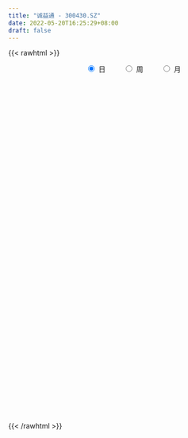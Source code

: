 ```yaml
---
title: "诚益通 - 300430.SZ"
date: 2022-05-20T16:25:29+08:00
draft: false
---
```

{{< rawhtml >}}
    <div style="text-align: center">
        <label style="padding: 1rem;"><input style="margin-right: .5rem" type="radio" name="period" value="D" checked onclick="period_change(this)">日</label>
        <label style="padding: 1rem;"><input style="margin-right: .5rem" type="radio" name="period" value="W" onclick="period_change(this)">周</label>
        <label style="padding: 1rem;"><input style="margin-right: .5rem" type="radio" name="period" value="M" onclick="period_change(this)">月</label>
    </div>
    <div id="chart" style="height: 700px;"></div> 
    <script type="text/javascript">
        const D_v = [307740.22,199568.86,131219.55,149753.4,186415.53,95312.9,82371.7,102595.4,64334.2,82534.33,89393.92,83172.48,101059.72,100478.71,86972.6,108998.68,64081.28,68049.67,209237.88,157683.36,82381.99,101035.3,59930.98,69352.2,44370.0,38702.48,82722.63,89740.97,157764.13,309358.65,313242.96,265257.38,300015.02,330272.62,231393.63,279494.18,180349.57,211165.34,198368.04,127238.59,106223.06,98305.8,110846.46,112956.53,135384.9,163913.9,158772.58,81744.1,63463.12,85313.1,79646.7,73303.4,148973.6,79332.0,72446.8,69881.8,53964.1,76549.42,59630.64,80376.3,50746.0,53257.3,48966.2,36337.2,41814.8,104630.68,111419.06,59015.1,52930.6,66185.84,38485.2,77827.8,44199.0,89567.87,103129.0,122383.06,84253.2,58778.8,72915.68,66971.02,89451.18,45302.71,101774.93,66452.27,49654.0,116674.05,70046.43,62329.13,53134.0,70021.91,61197.0,61142.59,46986.32,32475.59,34870.2,55973.02,68481.0,26642.4,32837.2,63774.39,34919.2,39296.14,26281.4,26857.2,22512.0,22309.0,34042.7,29745.77,24024.91,25469.0,20808.3,19554.0,34872.2,25970.8,96008.4,33458.89,50908.55,35429.0,26823.8,20609.0,22722.0,27700.0,37712.0,31018.12,34207.2,35304.09,32544.5,29793.7,44721.4,85454.16,43433.46,40672.46,43013.02,51011.3,278105.09,212206.04,118078.64,98265.16,161255.96,95066.57,64104.61,66707.12,49670.8,43086.0,43863.0,32867.6,28370.91,40352.9,36158.0,28298.38,38312.6,27177.52,43638.32,23161.4,31896.56,46847.96,80055.66,78575.17,229355.7,200990.68,202512.82,267263.03,227386.08,207083.92,120575.72,87909.8,137387.98,89863.88,81076.5,96253.68,92567.64,106324.77,79655.86,58731.6,36134.6,26614.0,48924.8,26773.0,47561.9,48597.0,29521.0,37406.23,41569.0,34397.0,43810.68,22458.0,35538.0,27844.0,34193.5,44967.04,73723.75,107762.56,58913.3,74346.7,49004.0,66462.76,37625.0,73586.95,52579.0,133264.84,228683.73,162635.74,102049.17,126336.74,91536.34,74865.4,99255.0,69263.72,90614.45,43032.5,61191.1,43740.5,31410.94,34477.0,309455.04,245656.18,168460.8,303085.95,259580.93,215655.77,153912.81,208909.66,147289.89,84762.0,61761.0,75762.8,51885.0,52020.88,44920.0,41765.88,43085.0,60533.4,35626.25,54451.42,36035.48,48407.3,53268.3,50861.3,39551.18,57148.96,37955.1,43704.36,62097.48,40660.49,34646.0,41460.13,37364.33,28954.13,26928.53,38648.0]
const D_histogram = [0.0,-0.0133825641,-0.0446127033,-0.0795597138,-0.0689445559,-0.0811424072,-0.0940766336,-0.0836375021,-0.0722875767,-0.0582443006,-0.0558670748,-0.0302050011,-0.0243653536,-0.0439449968,-0.0528416271,-0.0436192998,-0.0470050201,-0.0420797125,0.0188700516,0.0498893563,0.0585008896,0.0613982274,0.0610603725,0.0426444147,0.0271482159,0.0091334942,0.0114916759,0.0302920651,0.0831941205,0.2093078382,0.3136836271,0.3587448698,0.4214337964,0.4227418318,0.4017506724,0.424958641,0.3761839732,0.2973803786,0.2070311372,0.1174557955,0.0539043843,0.0111492328,-0.0291188743,-0.0796907479,-0.0802812924,-0.0901738784,-0.1523977649,-0.177442302,-0.1940588328,-0.1804669517,-0.1795128666,-0.1644227702,-0.2123645742,-0.2387422677,-0.2503152671,-0.2565371892,-0.2348817605,-0.2001822785,-0.1637751981,-0.123365834,-0.0816468895,-0.0749313733,-0.0616186338,-0.0587682032,-0.0516418218,0.0121537824,0.0647005743,0.0798531777,0.067400619,0.0253813108,0.0046274309,-0.0514980625,-0.0884436341,-0.0346480768,0.0266942854,0.0741740899,0.0924381383,0.0816495503,0.0651561487,0.0470795409,-0.0164596292,-0.0451369056,-0.066311652,-0.0719501554,-0.0693058041,-0.0308181005,-0.0305240772,-0.0439041292,-0.0516516465,-0.0451341117,-0.0420396649,-0.0673223846,-0.0833854938,-0.0868942328,-0.0827903289,-0.0841522318,-0.1250528717,-0.1372523949,-0.162419101,-0.1104227803,-0.0814593033,-0.0503960718,-0.0380374004,-0.0175418996,0.0038282987,0.0201505172,0.0438943746,0.0671161753,0.0746005783,0.0703823575,0.0486790431,0.0419320739,0.0499229808,0.053855089,-0.0184759668,-0.0588304524,-0.0513660425,-0.0575999098,-0.0521780447,-0.0364250078,-0.0277029057,-0.0212290372,-0.0005008876,0.0210561639,0.0406783544,0.060519176,0.0850625972,0.0906513826,0.1151308387,0.1390559382,0.1476607386,0.1458754457,0.1449970716,0.1412118217,0.21844414,0.2602235667,0.2489187869,0.2356377892,0.260206057,0.2262062833,0.1676129531,0.0892744505,0.0279902811,-0.0035013248,-0.0172134133,-0.0305107811,-0.0459724829,-0.0376247266,-0.0351271644,-0.0286891353,-0.0526004103,-0.0711863266,-0.0553035567,-0.0446882773,-0.0576126516,-0.0755479239,-0.0393520002,-0.0023061058,0.128424102,0.1971325828,0.2695028241,0.2963641556,0.1905095326,0.1680446744,0.0882369841,0.0619861282,0.0571367833,0.0377457032,-0.0032310817,0.005683024,0.0198604631,-0.0004658584,-0.049009987,-0.1100313167,-0.1581927227,-0.1998757602,-0.2693191695,-0.2963867033,-0.3388335973,-0.3368684385,-0.3287380734,-0.2851497678,-0.2292684653,-0.1993596467,-0.1976923695,-0.1814543319,-0.1731138703,-0.1442390499,-0.1311202026,-0.100185984,-0.0301225893,0.0040643107,0.0267266545,0.0179423578,0.0390071102,0.0590803917,0.0754307777,0.0852278055,0.0838277212,0.1129442599,0.1753586829,0.109467756,0.0742139855,0.0879216753,0.0726862382,0.0125012145,-0.0861325429,-0.1294698738,-0.1157980975,-0.0993938956,-0.0640415129,-0.0491525231,-0.0349945355,-0.0359970376,0.0665900214,0.114341837,0.126874677,0.1999879198,0.2416892383,0.2392672549,0.2087712666,0.1413802016,0.0470545912,-0.0605919663,-0.1184762393,-0.1935583635,-0.2246267256,-0.2540472617,-0.2547866088,-0.2477786769,-0.2389084136,-0.2568711224,-0.2518345238,-0.288231994,-0.30463857,-0.2718611329,-0.2285000292,-0.1643031354,-0.1066301917,-0.0475303166,0.0050069132,0.0583234236,0.0849497892,0.1098504658,0.1301992781,0.1380353049,0.1347504657,0.1352093592,0.1376825263,0.146718337]
const D_fast = [0.0,-0.0167282051,-0.0591115202,-0.1139484591,-0.1205694402,-0.1530528933,-0.1895062781,-0.1999765222,-0.206698491,-0.20721629,-0.2188058329,-0.2006950094,-0.2009467004,-0.2315125927,-0.2536196298,-0.2553021274,-0.2704391028,-0.2760337233,-0.2103664463,-0.1668748025,-0.1436380468,-0.1253911522,-0.1104639139,-0.1182187681,-0.1269279129,-0.142659261,-0.1374281604,-0.1110547549,-0.0373541694,0.1410865078,0.3238832035,0.4586306637,0.6266780394,0.7336715328,0.8131180415,0.9425656703,0.9878369958,0.9833784959,0.9447870387,0.8845756459,0.8345003308,0.7945324875,0.7469846618,0.6764901013,0.6558292337,0.623393178,0.5230698503,0.4536647377,0.3885334987,0.3570086419,0.3130845103,0.2870689142,0.1860359667,0.0999727062,0.0258208901,-0.0445353293,-0.0816003407,-0.0969464284,-0.1014831475,-0.091915242,-0.0706080198,-0.0826253469,-0.0847172659,-0.096558886,-0.1023429601,-0.0355089103,0.0332130252,0.068328923,0.0727265191,0.0370525385,0.0174555163,-0.0515444927,-0.1106009728,-0.0654674348,0.0025484989,0.0685718258,0.1099454088,0.1195692084,0.1193648439,0.1130581213,0.0454040439,0.0054425411,-0.0323101182,-0.0559361605,-0.0706182602,-0.0398350818,-0.0471720778,-0.0715281621,-0.092188591,-0.0969545841,-0.1043700535,-0.1464833694,-0.183392852,-0.2086251492,-0.2252188276,-0.2476187884,-0.3197826462,-0.3662952681,-0.4320667495,-0.4076761238,-0.3990774726,-0.3806132591,-0.3777639378,-0.3616539119,-0.339326639,-0.3179667911,-0.2832493401,-0.2432484956,-0.217113948,-0.2037365794,-0.213270133,-0.2095340837,-0.1890624317,-0.1716665512,-0.2486165986,-0.3036786974,-0.3090557981,-0.3296896429,-0.3373122889,-0.330665504,-0.3288691283,-0.3277025191,-0.3070995914,-0.2802784989,-0.2504867199,-0.2155161042,-0.1697070337,-0.1414554026,-0.0881932369,-0.0295041528,0.0160158322,0.0506994007,0.0860702945,0.117588,0.2494313533,0.3562666717,0.4071915887,0.4528200383,0.5424398203,0.5649916174,0.5483015255,0.4922816355,0.4379950364,0.4056280993,0.3876126575,0.3666875944,0.3397327719,0.3386743465,0.3323901176,0.3316558628,0.2945944853,0.2582119874,0.2602688681,0.2597120782,0.232384541,0.1955622877,0.2219202114,0.2583895794,0.4212258126,0.5392174391,0.6789633865,0.7799157568,0.721688517,0.7412348274,0.6834863832,0.6727320592,0.6821669102,0.6722122559,0.6304277006,0.6407625623,0.6599051171,0.6394623311,0.5786657057,0.4901365468,0.4024269602,0.3107749826,0.1740017809,0.0728375713,-0.054317722,-0.1365696729,-0.2106238261,-0.2383229625,-0.2397587762,-0.2596898694,-0.3074456845,-0.3365712299,-0.3715092358,-0.3786941779,-0.3983553813,-0.3924676587,-0.3299349113,-0.2947319336,-0.2653879262,-0.2696866335,-0.2388701034,-0.2040267241,-0.1688186436,-0.1377146645,-0.1181578185,-0.0608052148,0.0454488789,0.006924891,-0.0097753831,0.0259127255,0.028848848,-0.028210872,-0.1483777652,-0.2240825646,-0.2393603126,-0.2478045846,-0.2284625802,-0.2258617211,-0.2204523675,-0.2304541289,-0.1112195645,-0.0348822897,0.0093692196,0.1324794423,0.2346030704,0.2919979007,0.313694729,0.2816487144,0.1990867518,0.0762922028,-0.01121113,-0.1346828451,-0.2219078886,-0.3148402402,-0.3792762394,-0.4342129768,-0.4850698169,-0.5672503063,-0.6251723386,-0.7336278074,-0.8261940258,-0.8613818719,-0.8751457756,-0.8520246656,-0.8210092699,-0.7737919738,-0.7200030157,-0.6521056495,-0.6042418366,-0.5518785435,-0.4989799117,-0.4566350587,-0.4262322814,-0.3919710482,-0.3550772495,-0.3093618545]
const D_slow = [0.0,-0.003345641,-0.0144988169,-0.0343887453,-0.0516248843,-0.0719104861,-0.0954296445,-0.11633902,-0.1344109142,-0.1489719894,-0.1629387581,-0.1704900083,-0.1765813467,-0.1875675959,-0.2007780027,-0.2116828277,-0.2234340827,-0.2339540108,-0.2292364979,-0.2167641588,-0.2021389364,-0.1867893796,-0.1715242864,-0.1608631828,-0.1540761288,-0.1517927552,-0.1489198363,-0.14134682,-0.1205482899,-0.0682213303,0.0101995764,0.0998857939,0.205244243,0.310929701,0.4113673691,0.5176070293,0.6116530226,0.6859981172,0.7377559015,0.7671198504,0.7805959465,0.7833832547,0.7761035361,0.7561808491,0.736110526,0.7135670564,0.6754676152,0.6311070397,0.5825923315,0.5374755936,0.4925973769,0.4514916844,0.3984005409,0.3387149739,0.2761361571,0.2120018599,0.1532814197,0.1032358501,0.0622920506,0.0314505921,0.0110388697,-0.0076939736,-0.0230986321,-0.0377906829,-0.0507011383,-0.0476626927,-0.0314875491,-0.0115242547,0.0053259001,0.0116712277,0.0128280855,-0.0000464302,-0.0221573387,-0.0308193579,-0.0241457866,-0.0056022641,0.0175072705,0.0379196581,0.0542086952,0.0659785805,0.0618636731,0.0505794467,0.0340015338,0.0160139949,-0.0013124561,-0.0090169812,-0.0166480005,-0.0276240329,-0.0405369445,-0.0518204724,-0.0623303886,-0.0791609848,-0.1000073582,-0.1217309164,-0.1424284987,-0.1634665566,-0.1947297745,-0.2290428732,-0.2696476485,-0.2972533436,-0.3176181694,-0.3302171873,-0.3397265374,-0.3441120123,-0.3431549376,-0.3381173083,-0.3271437147,-0.3103646709,-0.2917145263,-0.2741189369,-0.2619491761,-0.2514661577,-0.2389854125,-0.2255216402,-0.2301406319,-0.244848245,-0.2576897556,-0.2720897331,-0.2851342442,-0.2942404962,-0.3011662226,-0.3064734819,-0.3065987038,-0.3013346628,-0.2911650742,-0.2760352802,-0.2547696309,-0.2321067853,-0.2033240756,-0.168560091,-0.1316449064,-0.095176045,-0.0589267771,-0.0236238217,0.0309872133,0.096043105,0.1582728017,0.217182249,0.2822337633,0.3387853341,0.3806885724,0.403007185,0.4100047553,0.4091294241,0.4048260708,0.3971983755,0.3857052548,0.3762990731,0.367517282,0.3603449982,0.3471948956,0.329398314,0.3155724248,0.3044003555,0.2899971926,0.2711102116,0.2612722116,0.2606956851,0.2928017106,0.3420848563,0.4094605624,0.4835516012,0.5311789844,0.573190153,0.595249399,0.6107459311,0.6250301269,0.6344665527,0.6336587823,0.6350795383,0.640044654,0.6399281894,0.6276756927,0.6001678635,0.5606196829,0.5106507428,0.4433209504,0.3692242746,0.2845158753,0.2002987656,0.1181142473,0.0468268053,-0.010490311,-0.0603302227,-0.109753315,-0.155116898,-0.1983953656,-0.234455128,-0.2672351787,-0.2922816747,-0.299812322,-0.2987962443,-0.2921145807,-0.2876289913,-0.2778772137,-0.2631071158,-0.2442494213,-0.22294247,-0.2019855397,-0.1737494747,-0.129909804,-0.102542865,-0.0839893686,-0.0620089498,-0.0438373902,-0.0407120866,-0.0622452223,-0.0946126908,-0.1235622151,-0.148410689,-0.1644210673,-0.176709198,-0.1854578319,-0.1944570913,-0.177809586,-0.1492241267,-0.1175054574,-0.0675084775,-0.0070861679,0.0527306458,0.1049234624,0.1402685128,0.1520321606,0.1368841691,0.1072651092,0.0588755184,0.002718837,-0.0607929785,-0.1244896306,-0.1864342999,-0.2461614033,-0.3103791839,-0.3733378148,-0.4453958133,-0.5215554558,-0.589520739,-0.6466457463,-0.6877215302,-0.7143790781,-0.7262616573,-0.725009929,-0.7104290731,-0.6891916258,-0.6617290093,-0.6291791898,-0.5946703636,-0.5609827471,-0.5271804073,-0.4927597758,-0.4560801915]
const D_data = [['2021-05-11', 9.685, 10.0345, 9.2257, 10.5537],['2021-05-12', 9.6451, 9.8248, 9.3455, 9.9746],['2021-05-13', 9.5352, 9.4554, 9.3855, 9.7249],['2021-05-14', 9.5053, 9.1758, 9.1259, 9.705],['2021-05-17', 9.036, 9.6151, 8.8563, 9.715],['2021-05-18', 9.4853, 9.2557, 9.1658, 9.4953],['2021-05-19', 9.2057, 9.0959, 9.046, 9.4753],['2021-05-20', 9.2257, 9.2956, 9.0959, 9.685],['2021-05-21', 9.4753, 9.2856, 9.1359, 9.4753],['2021-05-24', 9.0859, 9.3156, 9.0859, 9.5252],['2021-05-25', 9.2257, 9.1458, 8.9362, 9.3056],['2021-05-26', 9.0859, 9.4554, 9.0061, 9.4753],['2021-05-27', 9.4554, 9.2457, 9.1059, 9.4653],['2021-05-28', 9.1858, 8.8363, 8.8064, 9.3156],['2021-05-31', 8.8463, 8.8263, 8.6965, 8.9461],['2021-06-01', 9.0959, 8.9861, 8.9162, 9.4154],['2021-06-02', 8.8563, 8.7764, 8.7465, 9.036],['2021-06-03', 8.7664, 8.8163, 8.7365, 9.0859],['2021-06-04', 8.8463, 9.655, 8.6965, 9.7649],['2021-06-07', 9.5652, 9.5252, 9.3655, 9.9146],['2021-06-08', 9.5352, 9.3655, 9.2357, 9.5752],['2021-06-09', 9.4154, 9.3455, 9.2756, 9.6251],['2021-06-10', 9.3156, 9.3355, 9.2057, 9.3954],['2021-06-11', 9.3256, 9.0759, 8.9861, 9.3755],['2021-06-15', 9.0759, 9.026, 8.9062, 9.1658],['2021-06-16', 8.9661, 8.8962, 8.8663, 9.1458],['2021-06-17', 9.2057, 9.0959, 9.036, 9.5252],['2021-06-18', 9.036, 9.3555, 8.9661, 9.4853],['2021-06-21', 9.3755, 10.0045, 9.3755, 10.1643],['2021-06-22', 10.0245, 11.5122, 9.9446, 11.8916],['2021-06-23', 12.0314, 12.0713, 11.5721, 12.5605],['2021-06-24', 11.7818, 12.0114, 11.7818, 12.7203],['2021-06-25', 12.291, 12.8601, 11.9315, 13.2595],['2021-06-28', 13.2395, 12.6404, 12.3908, 13.6289],['2021-06-29', 12.3908, 12.6903, 12.281, 13.0698],['2021-06-30', 12.5506, 13.6489, 12.5506, 14.198],['2021-07-01', 13.5191, 13.0797, 12.9, 13.6988],['2021-07-02', 13.0797, 12.7203, 12.6005, 13.4991],['2021-07-05', 12.8701, 12.4208, 12.0813, 13.2195],['2021-07-06', 12.43, 12.18, 11.87, 12.52],['2021-07-07', 12.04, 12.27, 11.9, 12.55],['2021-07-08', 12.26, 12.38, 12.0, 12.45],['2021-07-09', 12.26, 12.29, 12.1, 12.82],['2021-07-12', 12.48, 11.98, 11.94, 12.64],['2021-07-13', 12.0, 12.51, 11.86, 12.77],['2021-07-14', 12.51, 12.4, 12.11, 13.08],['2021-07-15', 12.11, 11.55, 11.33, 12.28],['2021-07-16', 11.56, 11.74, 11.54, 11.96],['2021-07-19', 11.68, 11.67, 11.52, 11.88],['2021-07-20', 11.61, 11.97, 11.57, 12.18],['2021-07-21', 12.11, 11.78, 11.7, 12.3],['2021-07-22', 11.82, 11.93, 11.62, 12.21],['2021-07-23', 11.91, 10.96, 10.88, 12.08],['2021-07-26', 11.03, 10.9, 10.71, 11.09],['2021-07-27', 10.96, 10.83, 10.72, 11.24],['2021-07-28', 10.67, 10.68, 10.25, 10.8],['2021-07-29', 10.85, 10.9, 10.81, 11.17],['2021-07-30', 10.9, 11.06, 10.83, 11.22],['2021-08-02', 10.93, 11.14, 10.78, 11.14],['2021-08-03', 11.08, 11.29, 11.03, 11.49],['2021-08-04', 11.28, 11.45, 11.15, 11.51],['2021-08-05', 11.45, 11.08, 10.97, 11.45],['2021-08-06', 11.07, 11.16, 10.87, 11.18],['2021-08-09', 11.14, 11.02, 10.89, 11.16],['2021-08-10', 11.0, 11.05, 10.81, 11.3],['2021-08-11', 11.14, 11.93, 11.03, 11.93],['2021-08-12', 11.94, 12.13, 11.69, 12.48],['2021-08-13', 12.0, 11.9, 11.8, 12.3],['2021-08-16', 11.9, 11.62, 11.5, 11.99],['2021-08-17', 11.62, 11.14, 11.1, 11.77],['2021-08-18', 11.14, 11.25, 10.9, 11.39],['2021-08-19', 11.16, 10.58, 10.51, 11.38],['2021-08-20', 10.45, 10.51, 10.27, 10.71],['2021-08-23', 10.53, 11.64, 10.53, 11.64],['2021-08-24', 11.8, 12.04, 11.55, 12.09],['2021-08-25', 12.51, 12.2, 11.71, 12.6],['2021-08-26', 12.22, 12.08, 11.99, 12.48],['2021-08-27', 11.91, 11.81, 11.76, 12.19],['2021-08-30', 12.06, 11.73, 11.64, 12.22],['2021-08-31', 11.68, 11.67, 11.43, 11.9],['2021-09-01', 11.65, 10.9, 10.72, 11.68],['2021-09-02', 10.96, 11.07, 10.81, 11.13],['2021-09-03', 11.2, 10.99, 10.96, 11.95],['2021-09-06', 10.93, 11.06, 10.7, 11.19],['2021-09-07', 11.05, 11.1, 10.91, 11.14],['2021-09-08', 11.1, 11.62, 11.05, 11.98],['2021-09-09', 11.46, 11.22, 11.18, 11.55],['2021-09-10', 11.14, 10.98, 10.83, 11.15],['2021-09-13', 10.92, 10.95, 10.6, 10.98],['2021-09-14', 10.95, 11.08, 10.78, 11.14],['2021-09-15', 11.08, 11.02, 10.65, 11.11],['2021-09-16', 10.99, 10.55, 10.53, 11.18],['2021-09-17', 10.56, 10.48, 10.32, 10.73],['2021-09-22', 10.3, 10.5, 10.27, 10.55],['2021-09-23', 10.69, 10.51, 10.44, 10.71],['2021-09-24', 10.51, 10.36, 10.1, 10.6],['2021-09-27', 10.39, 9.64, 9.57, 10.4],['2021-09-28', 9.69, 9.72, 9.65, 9.84],['2021-09-29', 9.61, 9.3, 9.29, 9.75],['2021-09-30', 9.42, 10.19, 9.42, 10.29],['2021-10-08', 10.27, 10.0, 9.92, 10.28],['2021-10-11', 10.02, 10.09, 9.81, 10.15],['2021-10-12', 10.04, 9.89, 9.73, 10.11],['2021-10-13', 9.85, 10.01, 9.7, 10.08],['2021-10-14', 10.02, 10.08, 9.91, 10.18],['2021-10-15', 10.02, 10.08, 9.96, 10.16],['2021-10-18', 10.05, 10.26, 9.96, 10.3],['2021-10-19', 10.28, 10.38, 10.14, 10.41],['2021-10-20', 10.35, 10.28, 10.16, 10.44],['2021-10-21', 10.22, 10.16, 10.1, 10.33],['2021-10-22', 10.06, 9.88, 9.8, 10.16],['2021-10-25', 9.88, 9.99, 9.7, 10.01],['2021-10-26', 9.99, 10.18, 9.89, 10.48],['2021-10-27', 10.18, 10.17, 9.94, 10.29],['2021-10-28', 9.85, 9.01, 8.95, 9.91],['2021-10-29', 8.93, 9.04, 8.86, 9.21],['2021-11-01', 9.0, 9.47, 9.0, 9.56],['2021-11-02', 9.47, 9.22, 9.1, 9.76],['2021-11-03', 9.22, 9.28, 9.18, 9.38],['2021-11-04', 9.26, 9.39, 9.2, 9.48],['2021-11-05', 9.35, 9.3, 9.27, 9.47],['2021-11-08', 9.27, 9.25, 9.05, 9.45],['2021-11-09', 9.28, 9.45, 9.16, 9.62],['2021-11-10', 9.45, 9.54, 9.35, 9.54],['2021-11-11', 9.52, 9.61, 9.44, 9.76],['2021-11-12', 9.61, 9.72, 9.49, 9.75],['2021-11-15', 9.71, 9.92, 9.66, 9.98],['2021-11-16', 10.04, 9.8, 9.74, 10.04],['2021-11-17', 9.77, 10.17, 9.75, 10.24],['2021-11-18', 10.2, 10.37, 10.2, 10.69],['2021-11-19', 10.07, 10.36, 10.07, 10.52],['2021-11-22', 10.37, 10.35, 10.29, 10.67],['2021-11-23', 10.3, 10.46, 10.2, 10.51],['2021-11-24', 10.49, 10.52, 10.24, 10.68],['2021-11-25', 11.0, 11.88, 10.99, 12.6],['2021-11-26', 11.1, 11.96, 11.1, 12.33],['2021-11-29', 11.87, 11.6, 11.48, 12.05],['2021-11-30', 11.6, 11.73, 11.45, 11.76],['2021-12-01', 11.6, 12.47, 11.55, 12.75],['2021-12-02', 12.3, 11.95, 11.87, 12.65],['2021-12-03', 12.03, 11.6, 11.52, 12.15],['2021-12-06', 11.63, 11.14, 11.07, 11.65],['2021-12-07', 11.28, 11.08, 10.84, 11.31],['2021-12-08', 11.13, 11.27, 11.01, 11.47],['2021-12-09', 11.28, 11.42, 11.16, 11.54],['2021-12-10', 11.46, 11.39, 11.34, 11.54],['2021-12-13', 11.31, 11.31, 11.1, 11.47],['2021-12-14', 11.2, 11.61, 11.2, 11.71],['2021-12-15', 11.65, 11.59, 11.5, 11.9],['2021-12-16', 11.57, 11.69, 11.51, 11.79],['2021-12-17', 11.75, 11.28, 11.25, 11.75],['2021-12-20', 11.27, 11.23, 11.16, 11.42],['2021-12-21', 11.12, 11.65, 11.12, 11.73],['2021-12-22', 11.64, 11.66, 11.49, 11.78],['2021-12-23', 11.65, 11.36, 11.3, 11.7],['2021-12-24', 11.68, 11.2, 11.17, 11.95],['2021-12-27', 11.11, 11.92, 10.99, 11.96],['2021-12-28', 12.0, 12.15, 11.61, 12.36],['2021-12-29', 12.2, 13.87, 12.1, 14.49],['2021-12-30', 13.63, 13.81, 13.48, 14.28],['2021-12-31', 13.85, 14.48, 13.61, 15.16],['2022-01-04', 15.6, 14.47, 14.42, 16.79],['2022-01-05', 14.58, 12.86, 12.8, 14.82],['2022-01-06', 12.69, 13.78, 12.39, 14.1],['2022-01-07', 13.79, 12.97, 12.97, 13.81],['2022-01-10', 13.0, 13.5, 12.8, 13.55],['2022-01-11', 13.48, 13.82, 13.35, 14.5],['2022-01-12', 13.76, 13.7, 13.3, 13.81],['2022-01-13', 13.7, 13.37, 13.21, 13.95],['2022-01-14', 13.1, 14.0, 13.1, 14.13],['2022-01-17', 14.06, 14.23, 13.61, 14.41],['2022-01-18', 14.23, 13.88, 13.84, 14.6],['2022-01-19', 13.8, 13.41, 13.28, 13.8],['2022-01-20', 13.5, 12.98, 12.88, 13.5],['2022-01-21', 12.97, 12.82, 12.56, 13.08],['2022-01-24', 12.88, 12.59, 12.48, 12.9],['2022-01-25', 12.6, 11.82, 11.82, 12.8],['2022-01-26', 11.9, 11.92, 11.7, 12.18],['2022-01-27', 12.0, 11.33, 11.3, 12.01],['2022-01-28', 11.5, 11.54, 11.3, 11.83],['2022-02-07', 11.86, 11.4, 11.31, 11.98],['2022-02-08', 11.46, 11.75, 11.3, 11.78],['2022-02-09', 11.72, 11.97, 11.56, 11.98],['2022-02-10', 12.07, 11.7, 11.64, 12.11],['2022-02-11', 11.65, 11.26, 11.21, 11.71],['2022-02-14', 11.19, 11.32, 11.1, 11.52],['2022-02-15', 11.35, 11.12, 11.0, 11.46],['2022-02-16', 11.33, 11.32, 11.13, 11.37],['2022-02-17', 11.31, 11.09, 11.07, 11.41],['2022-02-18', 11.02, 11.3, 10.88, 11.3],['2022-02-21', 11.3, 11.97, 11.18, 12.0],['2022-02-22', 12.3, 11.75, 11.47, 12.3],['2022-02-23', 11.75, 11.73, 11.61, 11.86],['2022-02-24', 11.59, 11.35, 11.12, 11.99],['2022-02-25', 11.4, 11.74, 11.4, 11.79],['2022-02-28', 11.7, 11.84, 11.38, 11.97],['2022-03-01', 11.84, 11.91, 11.66, 11.96],['2022-03-02', 11.91, 11.93, 11.86, 12.24],['2022-03-03', 11.89, 11.85, 11.73, 12.11],['2022-03-04', 11.8, 12.36, 11.76, 12.64],['2022-03-07', 12.51, 13.12, 12.25, 13.5],['2022-03-08', 12.8, 11.6, 11.5, 12.8],['2022-03-09', 11.54, 11.77, 10.95, 12.08],['2022-03-10', 12.01, 12.38, 11.81, 12.45],['2022-03-11', 12.17, 12.07, 11.7, 12.26],['2022-03-14', 12.09, 11.33, 11.33, 12.09],['2022-03-15', 11.23, 10.38, 10.3, 11.5],['2022-03-16', 10.5, 10.59, 10.01, 10.68],['2022-03-17', 10.59, 11.11, 10.59, 11.33],['2022-03-18', 11.07, 11.12, 11.0, 11.4],['2022-03-21', 11.13, 11.41, 11.05, 11.5],['2022-03-22', 11.4, 11.22, 11.15, 11.56],['2022-03-23', 11.21, 11.23, 11.16, 11.39],['2022-03-24', 11.22, 11.02, 10.86, 11.22],['2022-03-25', 11.18, 12.58, 11.13, 13.22],['2022-03-28', 12.8, 12.35, 11.98, 12.98],['2022-03-29', 12.01, 12.15, 11.76, 12.17],['2022-03-30', 12.15, 13.26, 12.1, 13.78],['2022-03-31', 12.82, 13.35, 12.56, 13.76],['2022-04-01', 12.86, 13.1, 12.39, 13.56],['2022-04-06', 12.5, 12.85, 12.46, 13.1],['2022-04-07', 12.59, 12.28, 12.23, 13.28],['2022-04-08', 12.07, 11.6, 11.41, 12.23],['2022-04-11', 11.39, 10.9, 10.85, 11.57],['2022-04-12', 10.94, 11.02, 10.84, 11.11],['2022-04-13', 10.97, 10.33, 10.31, 10.97],['2022-04-14', 10.42, 10.43, 10.41, 10.63],['2022-04-15', 10.32, 10.09, 10.0, 10.33],['2022-04-18', 10.01, 10.15, 9.62, 10.2],['2022-04-19', 10.09, 10.04, 9.92, 10.21],['2022-04-20', 10.03, 9.88, 9.83, 10.18],['2022-04-21', 9.79, 9.28, 9.24, 9.96],['2022-04-22', 9.34, 9.28, 9.14, 9.43],['2022-04-25', 9.2, 8.4, 8.31, 9.2],['2022-04-26', 8.51, 8.2, 8.17, 8.62],['2022-04-27', 8.29, 8.55, 8.08, 8.56],['2022-04-28', 8.6, 8.6, 8.48, 8.92],['2022-04-29', 8.7, 8.9, 8.53, 8.97],['2022-05-05', 8.88, 8.94, 8.8, 9.15],['2022-05-06', 8.75, 9.11, 8.67, 9.28],['2022-05-09', 9.1, 9.21, 9.03, 9.28],['2022-05-10', 9.2, 9.43, 9.01, 9.46],['2022-05-11', 9.4, 9.27, 9.25, 9.6],['2022-05-12', 9.23, 9.37, 9.19, 9.41],['2022-05-13', 9.45, 9.44, 9.27, 9.51],['2022-05-16', 9.49, 9.38, 9.34, 9.64],['2022-05-17', 9.48, 9.28, 9.2, 9.48],['2022-05-18', 9.23, 9.35, 9.23, 9.46],['2022-05-19', 9.2, 9.42, 9.16, 9.48],['2022-05-20', 9.45, 9.58, 9.36, 9.64]]
const W_v = [42334.66,46016.22,54311.01,39455.74,37426.18,22390.45,47906.63,32209.64,45089.37,33024.72,34557.98,20932.34,21572.48,64294.83,45874.56,83742.06,123239.85,155014.47,144798.13,74870.4,49886.76,48617.82,65202.43,31244.38,52271.59,44820.51,31838.7,40151.39,43912.03,31253.29,29001.21,7573.18,7471.77,36646.4,85155.74,76722.11,61206.24,112756.76,77557.5,125215.66,85232.61,88872.0,29543.83,54987.78,34990.11,68140.39,50666.76,36423.12,48130.12,50315.06,47472.21,96563.1,92475.31,118111.28,174854.44,170176.03,299323.9,109415.12,75721.47,99985.9,91119.17,138385.51,86311.14,60363.45,61124.21,59585.46,61704.65,89809.98,69610.86,96982.93,154638.98,166481.95,89767.85,63667.76,34409.24,42073.74,50696.67,69111.58,66315.38,73021.67,52549.16,69418.16,185022.58,332309.29,416865.74,259113.03,264996.71,176088.77,235232.79,274351.58,444511.2,795948.13,164867.7,443928.81,558509.13,343926.7999999999,332977.71,327223.68,1012923.3100000001,478696.65,293131.38,228957.1,360010.55,200064.55,202287.57,162080.03,172027.48,141127.72,193502.36,392647.88,343768.8,409008.12,302369.64,463688.22,32365.16,123390.46,172340.95,115920.26,157602.85,103232.64,110774.75,91564.21,102573.98,74658.99,109722.42,177997.09,150485.48,111646.91,215245.21,124369.31,137965.0,611902.01,343086.56,690030.09,461395.75,334507.91,250233.08,166598.62,112306.05,112425.18,125397.84,116953.0,111035.07,87879.94,49413.07,75237.91,79761.6,79677.73,102687.44,76881.35,185906.73,52488.67,259340.1,282963.01,316724.91,189088.66,275590.55,380373.08,209198.81,109133.93,217911.04,319229.09,458113.3,232373.64,264360.81,246891.7,89736.51,783819.9300000001,344938.97,535328.9399999999,1216669.9700000002,795491.21,416779.02,620686.1899999999,767843.8,492838.35,258644.13,223348.4,170268.08,324048.46,292054.96,234973.99,212163.1,149311.71,159328.6,82820.52,175925.94,175927.98,172621.62,138672.33,157661.62,190672.45,104495.98,141853.42,167855.68,505641.45,235849.02,1035253.0299999999,531029.73,456639.16,537340.11,470383.83,255536.08,1345638.1400000001,1232675.3400000001,640981.95,652772.0099999999,450699.9199999999,352174.1199999999,292976.44,353216.84,279628.44,458111.93,376415.52,365155.88,292481.82,123318.81,191734.99,34919.2,137255.74,134090.68,209864.29,156492.35,165941.41,235947.22,625007.91,536770.9400000001,236194.52,171492.79,172721.76,791490.03,822308.75,492491.84,373414.47,198470.7,186703.91,165000.54,363750.31,363518.55,711241.72,377031.07,480274.58,1192439.6299999999,510112.36,326191.68,225930.53,243023.8,96700.14,219063.43,173355.12]
const W_histogram = [0.0,0.0037014245,-0.1552504671,-0.196935847,-0.272246776,-0.3072035804,-0.2365727055,-0.1661426866,-0.0589468174,0.0266687684,0.0754214365,0.1189801783,0.1099122283,0.2021774074,0.2153933193,0.2923933729,0.3496647528,0.2738382597,0.1199177632,-0.0120968582,-0.1285131917,-0.2054828744,-0.1960889912,-0.2337542297,-0.2019220411,-0.169207404,-0.1834027521,-0.2122897245,-0.22173033,-0.3021958584,-0.3431376278,-0.3314065037,-0.3009115361,-0.223594496,-0.0442946126,0.0711312632,0.1546937122,0.3024242014,0.4032277062,0.4231299482,0.3526583355,0.228847415,0.1423290166,0.0863570291,0.0425296836,-0.0329537855,-0.1310176772,-0.1637412361,-0.2451153372,-0.3402498474,-0.3439367653,-0.2670310365,-0.2067498613,-0.1576693001,-0.0458171205,-0.0520362526,-0.1700423577,-0.2444929865,-0.2744394252,-0.25072191,-0.2284512178,-0.1726854852,-0.1086535196,-0.0635709958,-0.0963059616,-0.1134343165,-0.081397533,-0.0021954741,0.0355219098,0.1025195049,0.1573648353,0.1968987577,0.2058393671,0.1959368208,0.1730263064,0.1650671864,0.1741656755,0.1784290913,0.1650110649,0.1472133391,0.1011410082,0.101338777,0.128381879,0.1813771027,0.2563688306,0.2979380174,0.3137922683,0.2833029354,0.2929017305,0.2793077305,0.3436354073,0.5144612928,0.5424740747,0.5897717077,0.6453330826,0.5717067296,0.5216133092,0.1958751978,-0.0731768479,-0.2338117038,-0.3634176355,-0.4283577933,-0.4655913546,-0.4843540844,-0.4837213145,-0.4717706413,-0.4739434359,-0.4366195601,-0.3735932234,-0.3274973385,-0.2452518976,-0.1562072893,-0.0952544136,-0.084830286,-0.0771182503,-0.0522212206,-0.0457741899,-0.0332878596,-0.0367019061,-0.0402722572,-0.0653149581,-0.0615813605,-0.0647172999,-0.0457200855,-0.0175645771,0.025725105,0.055782901,0.0879505981,0.1201921759,0.1192963606,0.1050510849,0.1453851565,0.1397528503,0.198951624,0.174160024,0.1938454473,0.1456247083,0.0863554396,0.0402701985,0.0009562347,-0.0295149571,-0.0432127822,-0.0691614594,-0.0859801157,-0.0851623846,-0.0884363661,-0.0977180581,-0.0871199176,-0.0625103431,-0.0532023424,-0.0251784773,-0.0110479631,0.0299775361,0.078634162,0.1025788181,0.1171908302,0.1631533967,0.2177010574,0.2067357919,0.1828470179,0.18864401,0.2193271808,0.1711113408,0.1584096319,0.1300455087,0.1172674034,0.1350442474,0.2172557338,0.204420398,0.2673077202,0.3068378113,0.2225532733,0.2015662126,0.2291770833,0.2610660259,0.1034929925,-0.0214467795,-0.1499156493,-0.2416624727,-0.3611025108,-0.4296530003,-0.4324162759,-0.4501615335,-0.4689719593,-0.4411547145,-0.3705441535,-0.3122935623,-0.2405511461,-0.2088052484,-0.1650898761,-0.1208802775,-0.1140833927,-0.0913292231,-0.0442672777,-0.0091864585,0.0662679628,0.1202272752,0.1983970799,0.2470438826,0.2383925749,0.2746588904,0.247347228,0.2358543169,0.440153176,0.5354161603,0.5375843745,0.472424691,0.3527261499,0.2604741145,0.1896673482,0.1764248834,0.0636230675,0.0658571425,0.0046328224,-0.0414747618,-0.1068665589,-0.1564230983,-0.1962909325,-0.2288251028,-0.2373048718,-0.2475913646,-0.298750036,-0.301964433,-0.2640607194,-0.1877302122,-0.0296230742,0.0464367303,0.0765504859,0.0824948276,0.0747051443,0.2729726705,0.2836905827,0.3377444575,0.2743200556,0.1335803606,0.0152719522,-0.0623881936,-0.0848304617,-0.0598062479,-0.0642805369,-0.1289825162,-0.0739477133,-0.0065692924,-0.0638829272,-0.196839226,-0.3251160911,-0.4155528919,-0.4389318761,-0.4103962208,-0.3620073416]
const W_fast = [0.0,0.0046267806,-0.1931377278,-0.2840570694,-0.4274296923,-0.5391873919,-0.5276996934,-0.4988053461,-0.4063461813,-0.3140634033,-0.2464553761,-0.1731515898,-0.1547414827,-0.0119319517,0.05513229,0.2052306868,0.3499182549,0.3425513267,0.218610271,0.083571435,-0.0649731963,-0.1933135976,-0.2329419622,-0.3290457582,-0.3476940798,-0.3572812938,-0.4173273299,-0.4992867334,-0.5641599214,-0.7201744144,-0.8469005908,-0.9180210926,-0.962754009,-0.9413355929,-0.7731093627,-0.6399006711,-0.517664794,-0.2943282544,-0.0927178231,0.032966906,0.0506598772,-0.0159391896,-0.0668753338,-0.1012580641,-0.1344529887,-0.2181749042,-0.3489932151,-0.4226520831,-0.5653050185,-0.7455019906,-0.8351730998,-0.8250251301,-0.8164314202,-0.806768184,-0.7063702846,-0.7255984798,-0.8861151743,-1.0216890498,-1.1202453448,-1.1592083071,-1.1940504193,-1.181456058,-1.1445874723,-1.1153976975,-1.1722091537,-1.2176960877,-1.2060086875,-1.1273554971,-1.0807576357,-0.9881301644,-0.8939436252,-0.8051850133,-0.7447845622,-0.7057029033,-0.6853568411,-0.6520491645,-0.5994092565,-0.5505385679,-0.5227038281,-0.5036982191,-0.5244852979,-0.4989528349,-0.4398142632,-0.3414747638,-0.2023908283,-0.0863371371,0.0079651808,0.0483015818,0.1311258095,0.1873587422,0.3375952707,0.6370364795,0.80066778,0.99540834,1.2123029856,1.2816033149,1.3619132218,1.0851439099,0.7977976522,0.5787098703,0.3582495298,0.1862199237,0.0325885237,-0.1072627272,-0.2275602859,-0.3335522731,-0.4542109266,-0.5260419408,-0.5564139099,-0.5921923597,-0.5712598932,-0.5212671072,-0.4841278349,-0.4949112788,-0.5064788057,-0.4946370811,-0.499633598,-0.4954692326,-0.5080587556,-0.521697171,-0.5630686113,-0.5747303539,-0.5940456183,-0.5864784252,-0.5627140611,-0.5129931028,-0.4689895816,-0.4148342349,-0.3525446131,-0.3236163383,-0.3115988428,-0.234918482,-0.2056125756,-0.096675896,-0.07792749,-0.0097807048,-0.0215952668,-0.0592756756,-0.0952933671,-0.1343682722,-0.1722182033,-0.1967192239,-0.239958266,-0.2782719512,-0.2987448162,-0.3241278892,-0.3578390958,-0.3690209347,-0.3600389459,-0.3640315308,-0.342302285,-0.3309337616,-0.2824138784,-0.214098712,-0.1645093514,-0.1205996318,-0.033848716,0.075124209,0.1158428915,0.1376658719,0.1906238666,0.2761388325,0.2707008277,0.2976015268,0.3017487807,0.3182875264,0.3698254322,0.506350852,0.5446206157,0.674334868,0.7905744119,0.7619281923,0.7913326847,0.8762378262,0.9733932753,0.8416934901,0.7113920231,0.5454442411,0.3932817994,0.1835661337,0.0076023941,-0.1032649505,-0.2335505915,-0.3696040071,-0.452075441,-0.4741009183,-0.4939237177,-0.482319088,-0.5027745024,-0.5003315992,-0.4863420699,-0.5080660333,-0.5081441695,-0.4721490435,-0.4393648389,-0.3473434269,-0.2633272958,-0.135558221,-0.0251504477,0.0257963884,0.1307274264,0.1652525711,0.2127232391,0.5270603923,0.7561774166,0.8927417244,0.9456882137,0.91417121,0.8870377033,0.8636477741,0.8945115301,0.7976154811,0.8163138417,0.7562477272,0.6997714526,0.6076630158,0.5190007018,0.4300601344,0.3403196884,0.2725137015,0.2003293675,0.0744831872,-0.0042223181,-0.0323337844,-0.0029358303,0.1477655393,0.2354345264,0.2846859034,0.3112539521,0.3221405548,0.5886512487,0.6702918065,0.8087817957,0.8139374077,0.7065928028,0.5921023824,0.4988451883,0.4551953048,0.4652679566,0.4447235333,0.347775925,0.3843237996,0.4500598974,0.3767755308,0.1946094255,-0.0149464624,-0.2092714861,-0.3423834393,-0.4164468393,-0.4585597954]
const W_slow = [0.0,0.0009253561,-0.0378872607,-0.0871212224,-0.1551829164,-0.2319838115,-0.2911269879,-0.3326626595,-0.3473993639,-0.3407321718,-0.3218768126,-0.2921317681,-0.264653711,-0.2141093591,-0.1602610293,-0.0871626861,0.0002535021,0.068713067,0.0986925078,0.0956682933,0.0635399953,0.0121692767,-0.036852971,-0.0952915285,-0.1457720387,-0.1880738898,-0.2339245778,-0.2869970089,-0.3424295914,-0.417978556,-0.503762963,-0.5866145889,-0.6618424729,-0.7177410969,-0.7288147501,-0.7110319343,-0.6723585062,-0.5967524559,-0.4959455293,-0.3901630422,-0.3019984584,-0.2447866046,-0.2092043505,-0.1876150932,-0.1769826723,-0.1852211187,-0.217975538,-0.258910847,-0.3201896813,-0.4052521431,-0.4912363345,-0.5579940936,-0.6096815589,-0.6490988839,-0.6605531641,-0.6735622272,-0.7160728166,-0.7771960633,-0.8458059196,-0.9084863971,-0.9655992015,-1.0087705728,-1.0359339527,-1.0518267017,-1.0759031921,-1.1042617712,-1.1246111544,-1.125160023,-1.1162795455,-1.0906496693,-1.0513084605,-1.0020837711,-0.9506239293,-0.9016397241,-0.8583831475,-0.8171163509,-0.773574932,-0.7289676592,-0.687714893,-0.6509115582,-0.6256263062,-0.6002916119,-0.5681961422,-0.5228518665,-0.4587596589,-0.3842751545,-0.3058270874,-0.2350013536,-0.161775921,-0.0919489884,-0.0060401365,0.1225751867,0.2581937053,0.4056366323,0.5669699029,0.7098965853,0.8402999126,0.8892687121,0.8709745001,0.8125215741,0.7216671653,0.614577717,0.4981798783,0.3770913572,0.2561610286,0.1382183683,0.0197325093,-0.0894223807,-0.1828206866,-0.2646950212,-0.3260079956,-0.3650598179,-0.3888734213,-0.4100809928,-0.4293605554,-0.4424158605,-0.453859408,-0.4621813729,-0.4713568495,-0.4814249138,-0.4977536533,-0.5131489934,-0.5293283184,-0.5407583397,-0.545149484,-0.5387182078,-0.5247724825,-0.502784833,-0.472736789,-0.4429126989,-0.4166499277,-0.3803036385,-0.345365426,-0.29562752,-0.252087514,-0.2036261521,-0.1672199751,-0.1456311152,-0.1355635656,-0.1353245069,-0.1427032462,-0.1535064417,-0.1707968066,-0.1922918355,-0.2135824316,-0.2356915232,-0.2601210377,-0.2819010171,-0.2975286028,-0.3108291884,-0.3171238078,-0.3198857985,-0.3123914145,-0.292732874,-0.2670881695,-0.2377904619,-0.1970021128,-0.1425768484,-0.0908929004,-0.0451811459,0.0019798566,0.0568116517,0.0995894869,0.1391918949,0.1717032721,0.2010201229,0.2347811848,0.2890951182,0.3402002177,0.4070271478,0.4837366006,0.5393749189,0.5897664721,0.6470607429,0.7123272494,0.7382004975,0.7328388026,0.6953598903,0.6349442721,0.5446686445,0.4372553944,0.3291513254,0.216610942,0.0993679522,-0.0109207264,-0.1035567648,-0.1816301554,-0.2417679419,-0.293969254,-0.3352417231,-0.3654617924,-0.3939826406,-0.4168149464,-0.4278817658,-0.4301783804,-0.4136113897,-0.3835545709,-0.333955301,-0.2721943303,-0.2125961866,-0.143931464,-0.082094657,-0.0231310777,0.0869072163,0.2207612563,0.35515735,0.4732635227,0.5614450602,0.6265635888,0.6739804259,0.7180866467,0.7339924136,0.7504566992,0.7516149048,0.7412462144,0.7145295746,0.6754238001,0.6263510669,0.5691447912,0.5098185733,0.4479207321,0.3732332231,0.2977421149,0.231726935,0.184794382,0.1773886134,0.188997796,0.2081354175,0.2287591244,0.2474354105,0.3156785781,0.3866012238,0.4710373382,0.5396173521,0.5730124422,0.5768304303,0.5612333819,0.5400257665,0.5250742045,0.5090040703,0.4767584412,0.4582715129,0.4566291898,0.440658458,0.3914486515,0.3101696287,0.2062814057,0.0965484367,-0.0060506185,-0.0965524539]
const W_data = [['2017-07-07', 14.4471, 15.1517, 14.4057, 15.8811],['2017-07-14', 15.1475, 15.2097, 14.7911, 15.6987],['2017-07-21', 15.2511, 12.6858, 12.6402, 15.2511],['2017-07-28', 12.6858, 13.4608, 12.433, 13.755],['2017-08-04', 13.4608, 12.5159, 12.5076, 13.552],['2017-08-11', 12.52, 12.462, 12.3708, 13.0049],['2017-08-18', 12.4786, 13.6266, 12.4786, 14.041],['2017-08-25', 13.7177, 13.8006, 13.4069, 14.2855],['2017-09-01', 13.8006, 14.6046, 13.7965, 14.7745],['2017-09-08', 14.6253, 14.7953, 14.4388, 15.0564],['2017-09-15', 14.787, 14.6916, 14.5963, 15.334],['2017-09-22', 14.6834, 14.9113, 14.5839, 15.0025],['2017-09-29', 14.9113, 14.3974, 14.2275, 15.0895],['2017-10-13', 14.4927, 15.9847, 14.4927, 16.1214],['2017-10-20', 15.9142, 15.4211, 15.1973, 15.9515],['2017-10-27', 15.4211, 16.6519, 15.0356, 16.7265],['2017-11-03', 16.511, 17.0208, 15.8976, 17.717],['2017-11-10', 17.199, 15.5574, 15.3319, 17.3938],['2017-11-17', 15.6502, 14.125, 14.1117, 15.69],['2017-11-24', 14.0719, 13.6807, 13.2761, 14.2576],['2017-12-01', 13.7271, 13.1568, 13.0308, 13.7271],['2017-12-08', 13.1502, 12.9976, 12.5334, 13.3491],['2017-12-15', 13.0639, 13.7337, 12.9777, 14.2974],['2017-12-22', 13.7337, 12.8849, 12.7125, 13.7602],['2017-12-29', 12.8584, 13.548, 12.5467, 14.0653],['2018-01-05', 13.548, 13.5613, 13.2894, 14.1714],['2018-01-12', 13.5281, 12.8517, 12.6329, 13.5281],['2018-01-19', 12.8915, 12.3544, 12.1687, 12.9313],['2018-01-26', 12.2748, 12.2748, 11.9167, 12.9976],['2018-02-02', 12.2748, 10.8756, 10.3451, 12.3411],['2018-02-09', 10.7827, 10.7164, 10.3915, 11.3132],['2018-02-14', 10.9618, 10.9485, 10.7496, 11.0347],['2018-02-23', 11.101, 10.9551, 10.8756, 11.101],['2018-03-02', 10.9949, 11.5254, 10.9286, 11.6979],['2018-03-09', 11.5254, 13.2894, 11.3796, 13.3624],['2018-03-16', 13.2297, 13.1966, 12.5666, 14.1117],['2018-03-23', 13.17, 13.3292, 12.8252, 13.8995],['2018-03-30', 13.0043, 14.8544, 12.9844, 15.1727],['2018-04-04', 14.8942, 15.1462, 14.6091, 15.6767],['2018-04-13', 14.9406, 14.7284, 13.999, 15.5706],['2018-04-20', 14.5162, 13.7205, 13.5281, 14.7881],['2018-04-27', 13.5414, 12.7191, 12.1687, 13.926],['2018-05-04', 12.865, 12.7324, 12.3212, 12.8982],['2018-05-11', 12.7324, 12.7921, 12.7257, 13.548],['2018-05-18', 12.7921, 12.6992, 12.2218, 13.1236],['2018-05-25', 12.6661, 11.9565, 11.8968, 13.0308],['2018-06-01', 11.9366, 11.1077, 10.9684, 12.1024],['2018-06-08', 11.3199, 11.4193, 11.0745, 11.7708],['2018-06-15', 11.3862, 10.2941, 10.2042, 11.4127],['2018-06-22', 10.314, 9.3555, 8.9861, 10.314],['2018-06-29', 9.4853, 9.8947, 9.1958, 9.9546],['2018-07-06', 9.7948, 10.7833, 9.6051, 10.8532],['2018-07-13', 10.9031, 10.6735, 10.2841, 11.1028],['2018-07-20', 10.6435, 10.5936, 10.354, 11.2825],['2018-07-27', 10.4239, 11.642, 10.4139, 12.251],['2018-08-03', 11.5821, 10.314, 9.5951, 11.5821],['2018-08-10', 10.0644, 8.387, 7.758, 10.3739],['2018-08-17', 8.1773, 8.1374, 8.0176, 8.6865],['2018-08-24', 8.0875, 8.0875, 7.9876, 8.387],['2018-08-31', 8.1474, 8.407, 8.1174, 8.5567],['2018-09-07', 8.4769, 8.1873, 8.0376, 8.4769],['2018-09-14', 8.1773, 8.5168, 8.1074, 8.8064],['2018-09-21', 8.407, 8.6865, 8.397, 8.7864],['2018-09-28', 8.5967, 8.5268, 8.407, 8.8862],['2018-10-12', 8.387, 7.3686, 7.0591, 8.4269],['2018-10-19', 7.4285, 7.1889, 6.8194, 7.6482],['2018-10-26', 7.2388, 7.6082, 7.099, 7.778],['2018-11-02', 7.6182, 8.3071, 7.4584, 8.4869],['2018-11-09', 8.2672, 7.9577, 7.768, 8.3171],['2018-11-16', 7.9277, 8.5068, 7.8678, 8.5867],['2018-11-23', 8.5068, 8.6366, 8.0875, 8.8563],['2018-11-30', 8.4769, 8.6965, 8.2073, 9.2656],['2018-12-07', 8.8263, 8.4669, 8.377, 8.9262],['2018-12-14', 8.4469, 8.2572, 8.0475, 8.4469],['2018-12-21', 8.1973, 8.0276, 7.8179, 8.1973],['2018-12-28', 7.9976, 8.1474, 7.9577, 8.387],['2019-01-04', 8.1773, 8.387, 7.9477, 8.407],['2019-01-11', 8.387, 8.397, 8.2372, 8.5767],['2019-01-18', 8.2672, 8.1873, 8.0475, 8.5767],['2019-01-25', 8.1973, 8.0775, 7.768, 8.2772],['2019-02-01', 8.0975, 7.5583, 7.3187, 8.1973],['2019-02-15', 7.5882, 8.0076, 7.5383, 8.1074],['2019-02-22', 8.0475, 8.4269, 8.0475, 8.4769],['2019-03-01', 8.5468, 9.016, 8.4269, 9.3555],['2019-03-08', 9.066, 9.7449, 8.5867, 10.7034],['2019-03-15', 9.7749, 9.8048, 9.5652, 10.5037],['2019-03-22', 9.8148, 9.8348, 9.4853, 9.9546],['2019-03-29', 9.6351, 9.4154, 9.026, 9.7249],['2019-04-04', 9.4354, 10.0644, 9.4354, 10.2441],['2019-04-12', 10.0644, 9.9746, 9.8248, 10.5537],['2019-04-19', 10.0145, 11.3324, 10.0145, 11.622],['2019-04-26', 11.4323, 13.6588, 11.4123, 14.6873],['2019-04-30', 13.4192, 12.8601, 12.5905, 13.6588],['2019-05-10', 12.5306, 13.8086, 11.5821, 14.178],['2019-05-17', 13.9784, 14.7571, 13.3893, 15.2564],['2019-05-24', 14.7571, 13.6688, 12.92, 15.1266],['2019-05-31', 13.7787, 14.178, 12.3409, 14.178],['2019-06-06', 14.5774, 10.1143, 10.1143, 15.1266],['2019-06-14', 9.1059, 9.3855, 8.6666, 10.4538],['2019-06-21', 9.2656, 9.5752, 9.016, 9.9845],['2019-06-28', 9.6051, 9.046, 8.8763, 9.695],['2019-07-05', 9.2257, 9.1059, 9.036, 9.4953],['2019-07-12', 9.1059, 8.8962, 8.367, 9.2457],['2019-07-19', 9.0061, 8.6566, 8.6167, 9.2357],['2019-07-26', 8.6566, 8.5068, 8.0675, 8.7365],['2019-08-02', 8.5168, 8.3271, 8.1574, 8.7165],['2019-08-09', 8.3071, 7.8079, 7.6482, 8.4669],['2019-08-16', 7.7879, 8.0276, 7.6581, 8.1374],['2019-08-23', 8.0875, 8.2772, 8.0076, 8.377],['2019-08-30', 7.9976, 8.0475, 7.9876, 8.7564],['2019-09-06', 8.0475, 8.5767, 7.9377, 8.7165],['2019-09-12', 8.6266, 8.9162, 8.5867, 9.0959],['2019-09-20', 8.9262, 8.8163, 8.5268, 9.1359],['2019-09-27', 8.8463, 8.2472, 8.0176, 9.3355],['2019-09-30', 8.2672, 8.1374, 8.1274, 8.3371],['2019-10-11', 8.1174, 8.3271, 8.0276, 8.4469],['2019-10-18', 8.377, 8.0775, 8.0376, 8.5068],['2019-10-25', 8.0875, 8.1074, 7.9277, 8.1973],['2019-11-01', 8.1174, 7.8379, 7.718, 8.2572],['2019-11-08', 7.7979, 7.718, 7.6482, 7.9377],['2019-11-15', 7.718, 7.2588, 7.2288, 7.718],['2019-11-22', 7.2288, 7.4385, 7.1989, 7.5483],['2019-11-29', 7.4584, 7.2288, 7.109, 7.4784],['2019-12-06', 7.2288, 7.4285, 7.1689, 7.4385],['2019-12-13', 7.4485, 7.5683, 7.3386, 7.6781],['2019-12-20', 7.5882, 7.8778, 7.5184, 8.0475],['2019-12-27', 7.8478, 7.8678, 7.6282, 8.0775],['2020-01-03', 7.8279, 8.0475, 7.7081, 8.0975],['2020-01-10', 8.0276, 8.2372, 7.9177, 8.407],['2020-01-17', 8.2372, 7.9377, 7.9177, 8.3571],['2020-01-23', 7.9677, 7.758, 7.6881, 8.367],['2020-02-07', 6.9792, 8.5567, 6.9792, 8.9561],['2020-02-14', 8.6366, 8.1374, 7.8478, 9.0061],['2020-02-21', 8.3571, 9.1858, 8.2372, 9.8847],['2020-02-28', 9.1059, 8.3371, 8.3071, 9.4054],['2020-03-06', 8.4369, 8.9961, 8.3371, 9.2057],['2020-03-13', 8.9262, 8.1773, 7.8678, 9.0061],['2020-03-20', 8.2273, 7.8179, 7.4285, 8.387],['2020-03-27', 7.6681, 7.728, 7.5383, 7.9177],['2020-04-03', 7.6182, 7.5783, 7.2987, 7.7081],['2020-04-10', 7.7081, 7.4684, 7.3985, 7.9078],['2020-04-17', 7.4485, 7.5084, 7.3586, 7.728],['2020-04-24', 7.5084, 7.1789, 7.1789, 7.5583],['2020-04-30', 7.1689, 7.089, 6.6996, 7.2188],['2020-05-08', 7.089, 7.1689, 6.8394, 7.2588],['2020-05-15', 7.1689, 7.0091, 6.9892, 7.2088],['2020-05-22', 7.0091, 6.7895, 6.7895, 7.0291],['2020-05-29', 6.7695, 6.9293, 6.7595, 7.0391],['2020-06-05', 6.9692, 7.099, 6.9492, 7.1689],['2020-06-12', 7.089, 6.9093, 6.7895, 7.119],['2020-06-19', 6.9293, 7.1689, 6.9293, 7.4684],['2020-06-24', 7.1689, 7.0491, 7.0191, 7.1889],['2020-07-03', 7.0491, 7.4984, 7.0091, 7.758],['2020-07-10', 7.5084, 7.8379, 7.4485, 8.0276],['2020-07-17', 7.8478, 7.758, 7.6282, 8.5268],['2020-07-24', 7.768, 7.7979, 7.748, 8.2572],['2020-07-31', 7.8678, 8.4369, 7.728, 8.7265],['2020-08-07', 8.4869, 8.9461, 8.4869, 9.7349],['2020-08-14', 8.8563, 8.397, 8.0675, 9.046],['2020-08-21', 8.4369, 8.2872, 8.1374, 8.6266],['2020-08-28', 8.417, 8.7564, 8.1574, 8.9961],['2020-09-04', 8.7964, 9.3355, 8.417, 9.4354],['2020-09-11', 9.3555, 8.4669, 8.2173, 9.9446],['2020-09-18', 8.4968, 8.8962, 8.4569, 9.2756],['2020-09-25', 8.9062, 8.7265, 8.5168, 9.4853],['2020-09-30', 8.8363, 8.9362, 8.6466, 9.3355],['2020-10-09', 9.1558, 9.4653, 9.1558, 9.5552],['2020-10-16', 9.4554, 10.7234, 9.3954, 11.9615],['2020-10-23', 10.6435, 9.9346, 9.8847, 11.1028],['2020-10-30', 10.0145, 11.2626, 9.8348, 11.8117],['2020-11-06', 10.993, 11.5421, 10.6036, 13.8885],['2020-11-13', 12.1811, 10.1543, 10.0944, 12.5905],['2020-11-20', 10.1742, 10.9131, 9.8547, 11.1028],['2020-11-27', 10.9131, 11.8017, 10.3839, 12.1811],['2020-12-04', 11.6919, 12.3109, 11.3125, 12.7403],['2020-12-11', 12.0913, 9.8448, 9.705, 12.1612],['2020-12-18', 9.8048, 9.6251, 9.5951, 10.2541],['2020-12-25', 9.6351, 8.9262, 8.6865, 9.8547],['2020-12-31', 9.026, 8.7265, 8.2872, 9.026],['2021-01-08', 8.6766, 7.6482, 7.3985, 9.066],['2021-01-15', 7.718, 7.5283, 6.9992, 7.758],['2021-01-22', 7.4884, 7.8678, 7.3985, 8.1873],['2021-01-29', 7.8678, 7.3087, 7.099, 7.8678],['2021-02-05', 7.2588, 6.8494, 6.7196, 7.4784],['2021-02-10', 6.8394, 7.099, 6.6896, 7.4185],['2021-02-19', 7.1489, 7.5683, 7.1489, 7.6082],['2021-02-26', 7.5383, 7.4684, 7.1889, 7.8778],['2021-03-05', 7.4684, 7.738, 7.4285, 7.758],['2021-03-12', 7.778, 7.2987, 7.0691, 7.9177],['2021-03-19', 7.2787, 7.4584, 7.1589, 7.6182],['2021-03-26', 7.5283, 7.5383, 7.2088, 7.6082],['2021-04-02', 7.4285, 7.0591, 7.0191, 7.4784],['2021-04-09', 7.0591, 7.1989, 7.0391, 7.3386],['2021-04-16', 7.2887, 7.5783, 7.089, 7.6282],['2021-04-23', 7.5483, 7.5683, 7.4984, 7.9177],['2021-04-30', 7.5683, 8.3371, 7.3886, 8.7365],['2021-05-07', 8.3571, 8.4369, 8.3071, 8.9661],['2021-05-14', 8.5468, 9.1758, 8.4469, 10.5537],['2021-05-21', 9.036, 9.2856, 8.8563, 9.715],['2021-05-28', 9.0859, 8.8363, 8.8064, 9.5252],['2021-06-04', 8.8463, 9.655, 8.6965, 9.7649],['2021-06-11', 9.5652, 9.0759, 8.9861, 9.9146],['2021-06-18', 9.0759, 9.3555, 8.8663, 9.5252],['2021-06-25', 9.3755, 12.8601, 9.3755, 13.2595],['2021-07-02', 13.2395, 12.7203, 12.281, 14.198],['2021-07-09', 12.8701, 12.29, 11.87, 13.2195],['2021-07-16', 12.48, 11.74, 11.33, 13.08],['2021-07-23', 11.68, 10.96, 10.88, 12.3],['2021-07-30', 11.03, 11.06, 10.25, 11.24],['2021-08-06', 10.93, 11.16, 10.78, 11.51],['2021-08-13', 11.14, 11.9, 10.81, 12.48],['2021-08-20', 11.9, 10.51, 10.27, 11.99],['2021-08-27', 10.53, 11.81, 10.53, 12.6],['2021-09-03', 12.06, 10.99, 10.72, 12.22],['2021-09-10', 10.93, 10.98, 10.7, 11.98],['2021-09-17', 10.92, 10.48, 10.32, 11.18],['2021-09-24', 10.3, 10.36, 10.1, 10.71],['2021-09-30', 10.39, 10.19, 9.29, 10.4],['2021-10-08', 10.27, 10.0, 9.92, 10.28],['2021-10-15', 10.02, 10.08, 9.7, 10.18],['2021-10-22', 10.05, 9.88, 9.8, 10.44],['2021-10-29', 9.88, 9.04, 8.86, 10.48],['2021-11-05', 9.0, 9.3, 9.0, 9.76],['2021-11-12', 9.27, 9.72, 9.05, 9.76],['2021-11-19', 9.71, 10.36, 9.66, 10.69],['2021-11-26', 10.37, 11.96, 10.2, 12.6],['2021-12-03', 11.87, 11.6, 11.45, 12.75],['2021-12-10', 11.63, 11.39, 10.84, 11.65],['2021-12-17', 11.31, 11.28, 11.1, 11.9],['2021-12-24', 11.27, 11.2, 11.12, 11.95],['2021-12-31', 11.11, 14.48, 10.99, 15.16],['2022-01-07', 15.6, 12.97, 12.39, 16.79],['2022-01-14', 13.0, 14.0, 12.8, 14.5],['2022-01-21', 14.06, 12.82, 12.56, 14.6],['2022-01-28', 12.88, 11.54, 11.3, 12.9],['2022-02-11', 11.86, 11.26, 11.21, 12.11],['2022-02-18', 11.19, 11.3, 10.88, 11.52],['2022-02-25', 11.3, 11.74, 11.12, 12.3],['2022-03-04', 11.7, 12.36, 11.38, 12.64],['2022-03-11', 12.51, 12.07, 10.95, 13.5],['2022-03-18', 12.09, 11.12, 10.01, 12.09],['2022-03-25', 11.13, 12.58, 10.86, 13.22],['2022-04-01', 12.8, 13.1, 11.76, 13.78],['2022-04-08', 12.5, 11.6, 11.41, 13.28],['2022-04-15', 11.39, 10.09, 10.0, 11.57],['2022-04-22', 10.01, 9.28, 9.14, 10.21],['2022-04-29', 9.2, 8.9, 8.08, 9.2],['2022-05-06', 8.88, 9.11, 8.67, 9.28],['2022-05-13', 9.1, 9.44, 9.01, 9.6],['2022-05-20', 9.49, 9.58, 9.16, 9.64]]
const M_v = [92389.94,642959.9400000001,358013.1299999999,290220.68,378476.17,225171.24,211364.23,405134.8400000001,775424.1900000001,434531.6599999999,43773.09,220665.04,273371.4,564594.8899999999,378052.74,234092.58,164407.43,204906.3499999999,416651.46,165308.25,168327.54,176077.96,313566.1200000001,149340.3,198942.38,171247.39,191432.33,168532.09,117263.0,231632.32,502524.54,204900.4199999999,179085.52,78416.95,351006.86,376877.77,230083.67,190585.71,587464.4800000001,649162.0699999999,376179.27,218202.28,541736.74,229918.59,302788.0599999999,540292.6799999999,1172428.0000000002,1914911.4000000004,1679342.4500000002,2111975.02,1075208.4200000002,977496.8199999998,1551199.9399999999,546230.9199999999,431169.1800000001,564234.71,537855.7000000001,2106414.4100000001,912709.2400000002,504627.45,284090.31,488401.65,1253269.7699999998,952535.8600000001,1485049.5399999998,1753824.3500000001,3174360.3300000005,1788208.8199999996,1063240.51,567386.77,784450.5700000001,970951.96,2345743.5399999996,3363085.9899999998,2488142.9099999997,1523820.3499999999,1209220.3199999996,516129.91,1399732.6899999999,1692326.24,1886685.7600000002,781917.52,2842387.02,1520914.1399999999,489118.6900000001]
const M_histogram = [0.0,0.381591339,1.9848055296,1.5227824603,1.0989449219,0.3781217184,0.0005212023,-0.0530074512,0.3759644734,0.4345225866,0.1115842729,-0.1345720931,-0.3824442332,-0.3463777623,-0.4524123354,-0.4293295969,-0.3870256909,-0.2720109999,-0.1595705789,-0.1777486955,-0.3996379289,-0.4388105055,-0.3928574743,-0.4256529789,-0.6267409001,-0.7198690527,-0.8233467141,-0.7458976109,-0.6750996109,-0.4231276114,-0.4900957339,-0.4706760981,-0.5388264724,-0.5825817873,-0.3365766571,-0.2905373819,-0.3356100749,-0.414317205,-0.3806598656,-0.4692626512,-0.4777697276,-0.4931623825,-0.398154902,-0.3348734156,-0.3093283376,-0.1557817114,-0.0023375694,0.3335251233,0.6296301736,0.4722409835,0.3270637462,0.2091500979,0.145255255,0.0882871302,0.0288857911,0.0487437365,0.0629721132,0.1199310742,0.1061101458,0.0834507025,0.0683616863,0.0898724494,0.1871464473,0.2607578611,0.3278292611,0.512699464,0.6286455795,0.4988984066,0.3087542703,0.1906908083,0.0961700342,0.1109772303,0.1518622591,0.4831504469,0.5050052216,0.5347627799,0.4333159597,0.2750230011,0.3338309588,0.528698946,0.434303903,0.3693321051,0.4025857467,0.1143911295,-0.033049496]
const M_fast = [0.0,0.4769891738,2.5764047467,2.4950772925,2.3459759846,1.7196832107,1.3422129952,1.2754324788,1.7983955218,1.9655842817,1.6705420362,1.390742647,1.0472594485,0.9967314789,0.7775938219,0.6933441611,0.6388916444,0.6859035855,0.7584513618,0.6958360712,0.3740373556,0.2251621527,0.1729008154,0.033692066,-0.3240810803,-0.597176496,-0.9064908359,-1.0155161355,-1.1134930382,-0.9673029416,-1.1567949976,-1.2550443862,-1.4579013786,-1.6473021404,-1.4854411744,-1.5120362447,-1.6410114564,-1.8232978878,-1.8848055148,-2.0907239632,-2.2186734716,-2.357356722,-2.361887967,-2.3823248346,-2.4341118409,-2.3195106426,-2.166650893,-1.7474069195,-1.2938943257,-1.3332232699,-1.3966345707,-1.4622606945,-1.4898417237,-1.524738066,-1.5769179573,-1.5448740778,-1.5149026727,-1.4279609431,-1.4152543351,-1.4170511028,-1.4150496974,-1.371070822,-1.2270102122,-1.0882093332,-0.9391806179,-0.6261355491,-0.3530280387,-0.3580506099,-0.4710061787,-0.5413969385,-0.6118752041,-0.5693237004,-0.4904731069,-0.0383973073,0.1097087727,0.2731570261,0.2800391958,0.1905019875,0.3327676848,0.6598104086,0.6739913413,0.7013525696,0.835252648,0.5756558131,0.4199528136]
const M_slow = [0.0,0.0953978348,0.5915992171,0.9722948322,1.2470310627,1.3415614923,1.3416917929,1.3284399301,1.4224310484,1.5310616951,1.5589577633,1.52531474,1.4297036817,1.3431092412,1.2300061573,1.1226737581,1.0259173353,0.9579145854,0.9180219407,0.8735847668,0.7736752845,0.6639726582,0.5657582896,0.4593450449,0.3026598199,0.1226925567,-0.0831441218,-0.2696185246,-0.4383934273,-0.5441753301,-0.6666992636,-0.7843682881,-0.9190749062,-1.0647203531,-1.1488645173,-1.2214988628,-1.3054013815,-1.4089806828,-1.5041456492,-1.621461312,-1.7409037439,-1.8641943395,-1.963733065,-2.0474514189,-2.1247835033,-2.1637289312,-2.1643133236,-2.0809320427,-1.9235244993,-1.8054642535,-1.7236983169,-1.6714107924,-1.6350969787,-1.6130251961,-1.6058037484,-1.5936178143,-1.577874786,-1.5478920174,-1.5213644809,-1.5005018053,-1.4834113837,-1.4609432714,-1.4141566596,-1.3489671943,-1.267009879,-1.138835013,-0.9816736182,-0.8569490165,-0.7797604489,-0.7320877469,-0.7080452383,-0.6803009307,-0.6423353659,-0.5215477542,-0.3952964488,-0.2616057538,-0.1532767639,-0.0845210136,-0.0010632739,0.1311114626,0.2396874383,0.3320204646,0.4326669013,0.4612646836,0.4530023096]
const M_data = [['2015-03-31', 6.433, 15.0515, 6.433, 15.0515],['2015-04-30', 14.9381, 21.0309, 14.4794, 22.3144],['2015-05-29', 20.701, 42.732, 20.3376, 47.9381],['2015-06-30', 42.7835, 21.4613, 17.9923, 43.8144],['2015-07-31', 21.5206, 20.7474, 17.0103, 27.3196],['2015-08-31', 20.5412, 14.6959, 13.7242, 24.4768],['2015-09-30', 14.433, 16.3608, 12.5644, 17.4124],['2015-10-30', 17.268, 19.4227, 16.7526, 21.4433],['2015-11-30', 18.9732, 26.8165, 18.5567, 31.4763],['2015-12-31', 26.8165, 24.033, 22.9649, 27.4515],['2016-01-29', 23.9093, 18.9732, 18.9237, 23.9175],['2016-04-29', 20.8701, 18.6021, 18.3505, 22.9567],['2016-05-31', 18.6021, 17.243, 15.5439, 19.802],['2016-06-30', 18.9669, 20.1327, 17.797, 22.5056],['2016-07-29', 20.2526, 18.0243, 18.0161, 21.7449],['2016-08-31', 18.0202, 19.2315, 17.1934, 20.6081],['2016-09-30', 19.2067, 19.4754, 18.1732, 19.926],['2016-10-31', 19.4712, 20.6908, 19.4712, 21.3729],['2016-11-30', 20.6908, 21.2365, 20.6577, 23.3986],['2016-12-30', 21.3564, 19.8474, 18.5452, 21.4721],['2017-01-26', 19.8516, 16.5278, 15.9284, 20.6701],['2017-02-28', 16.5774, 17.8755, 16.4203, 18.3923],['2017-03-31', 17.859, 18.7147, 17.4497, 21.2489],['2017-04-28', 18.8883, 17.5076, 16.5485, 19.4299],['2017-05-31', 17.3588, 14.3947, 14.3657, 17.6895],['2017-06-30', 14.3699, 14.4388, 12.6005, 15.4169],['2017-07-31', 14.4471, 13.1582, 12.433, 15.8811],['2017-08-31', 13.0754, 14.6999, 12.3708, 14.7662],['2017-09-29', 14.7745, 14.3974, 14.2275, 15.334],['2017-10-31', 14.4927, 17.0332, 14.4927, 17.0664],['2017-11-30', 16.9545, 13.0838, 13.0639, 17.717],['2017-12-29', 13.0772, 13.548, 12.5334, 14.2974],['2018-01-31', 13.548, 11.7907, 11.5254, 14.1714],['2018-02-28', 11.804, 11.2005, 10.3451, 11.8968],['2018-03-30', 11.1475, 14.8544, 11.1408, 15.1727],['2018-04-27', 14.8942, 12.7191, 12.1687, 15.6767],['2018-05-31', 12.865, 11.1475, 10.9684, 13.548],['2018-06-29', 11.1541, 9.8947, 8.9861, 11.7708],['2018-07-31', 9.7948, 10.6535, 9.6051, 12.251],['2018-08-31', 10.5337, 8.407, 7.758, 10.8033],['2018-09-28', 8.4769, 8.5268, 8.0376, 8.8862],['2018-10-31', 8.387, 7.728, 6.8194, 8.4269],['2018-11-30', 7.748, 8.6965, 7.6981, 9.2656],['2018-12-28', 8.8263, 8.1474, 7.8179, 8.9262],['2019-01-31', 8.1773, 7.3586, 7.3187, 8.5767],['2019-02-28', 7.5383, 8.9561, 7.4485, 9.3555],['2019-03-29', 9.0061, 9.4154, 8.5867, 10.7034],['2019-04-30', 9.4354, 12.8601, 9.4354, 14.6873],['2019-05-31', 12.5306, 14.178, 11.5821, 15.2564],['2019-06-28', 14.5774, 9.046, 8.6666, 15.1266],['2019-07-31', 9.2257, 8.4469, 8.0675, 9.4953],['2019-08-30', 8.387, 8.0475, 7.6482, 8.7564],['2019-09-30', 8.0475, 8.1374, 7.9377, 9.3355],['2019-10-31', 8.1174, 7.758, 7.728, 8.5068],['2019-11-29', 7.778, 7.2288, 7.109, 7.9477],['2019-12-31', 7.2288, 7.9177, 7.1689, 8.0775],['2020-01-23', 7.9776, 7.758, 7.6881, 8.407],['2020-02-28', 6.9792, 8.3371, 6.9792, 9.8847],['2020-03-31', 8.4369, 7.4385, 7.4285, 9.2057],['2020-04-30', 7.4584, 7.089, 6.6996, 7.9078],['2020-05-29', 7.089, 6.9293, 6.7595, 7.2588],['2020-06-30', 6.9692, 7.2588, 6.7895, 7.4684],['2020-07-31', 7.2388, 8.4369, 7.129, 8.7265],['2020-08-31', 8.4869, 8.5867, 8.0675, 9.7349],['2020-09-30', 8.5667, 8.9362, 8.2173, 9.9446],['2020-10-30', 9.1558, 11.2626, 9.1558, 11.9615],['2020-11-30', 10.993, 11.5222, 9.8547, 13.8885],['2020-12-31', 11.7818, 8.7265, 8.2872, 12.7403],['2021-01-29', 8.6766, 7.3087, 6.9992, 9.066],['2021-02-26', 7.2588, 7.4684, 6.6896, 7.8778],['2021-03-31', 7.4684, 7.1989, 7.0191, 7.9177],['2021-04-30', 7.1989, 8.3371, 7.0391, 8.7365],['2021-05-31', 8.3571, 8.8263, 8.3071, 10.5537],['2021-06-30', 9.0959, 13.6489, 8.6965, 14.198],['2021-07-30', 13.5191, 11.06, 10.25, 13.6988],['2021-08-31', 10.93, 11.67, 10.27, 12.6],['2021-09-30', 11.65, 10.19, 9.29, 11.98],['2021-10-29', 10.27, 9.04, 8.86, 10.48],['2021-11-30', 9.0, 11.73, 9.0, 12.6],['2021-12-31', 11.6, 14.48, 10.84, 15.16],['2022-01-28', 15.6, 11.54, 11.3, 16.79],['2022-02-28', 11.86, 11.84, 10.88, 12.3],['2022-03-31', 11.84, 13.35, 10.01, 13.78],['2022-04-29', 12.86, 8.9, 8.08, 13.56],['2022-05-31', 8.88, 9.58, 8.67, 9.64]]
        const D_a = [null,null,null,null,8.8563,null,null,null,null,null,null,9.4753,null,null,null,null,null,null,8.6965,null,null,null,null,null,null,null,null,null,null,null,null,null,null,null,null,14.198,null,null,null,null,null,null,null,null,null,null,null,null,null,null,null,null,null,null,null,10.25,null,null,null,null,null,null,null,null,null,null,12.48,null,null,null,null,null,10.27,null,null,null,null,null,null,null,null,null,null,null,null,11.98,null,null,null,null,null,null,null,null,null,null,null,null,9.29,null,null,null,null,null,null,null,null,null,null,null,null,null,10.48,null,null,null,null,null,null,null,null,9.05,null,null,null,null,null,null,null,null,null,null,null,null,null,null,null,null,12.75,null,null,null,null,null,null,null,11.1,null,null,null,null,null,null,null,null,null,null,null,null,null,null,16.79,null,null,null,null,null,null,null,null,null,null,null,null,null,null,null,null,11.3,null,null,null,null,12.11,null,null,null,null,null,10.88,null,null,null,null,null,null,null,null,null,null,13.5,null,null,null,null,null,null,10.01,null,null,null,null,null,null,null,null,null,13.78,null,null,null,null,null,null,null,null,null,null,null,null,null,null,null,null,null,8.08,null,null,null,null,null,null,null,null,null,9.64,null,null,null,null]
const W_a = [null,null,null,null,null,12.3708,null,null,null,null,null,null,null,null,null,null,17.717,null,null,null,null,12.5334,null,null,null,14.1714,null,null,null,10.3451,null,null,null,null,null,null,null,null,15.6767,null,null,null,null,null,null,null,null,null,null,8.9861,null,null,null,null,12.251,null,null,null,null,null,null,null,null,null,null,6.8194,null,null,null,null,null,9.2656,null,null,null,null,null,null,null,null,7.3187,null,null,null,null,null,null,null,null,null,null,null,null,null,15.2564,null,null,null,null,null,null,null,null,null,null,null,7.6482,null,null,null,null,null,null,9.3355,null,null,null,null,null,null,null,null,7.109,null,null,null,null,null,null,null,null,null,null,9.8847,null,null,null,null,null,null,null,null,null,6.6996,null,null,null,null,null,null,null,null,null,null,null,null,null,null,null,null,null,null,null,null,null,null,null,null,null,null,13.8885,null,null,null,null,null,null,null,null,null,null,null,null,null,6.6896,null,null,null,null,null,null,null,null,null,null,null,null,10.5537,null,null,null,null,8.8663,null,null,null,null,null,null,null,null,null,12.6,null,null,null,null,null,null,null,null,null,9.0,null,null,null,null,null,null,null,null,16.79,null,null,null,null,null,null,null,null,null,null,null,null,null,null,8.08,null,null,null]
const M_a = [null,null,47.9381,null,null,null,12.5644,null,null,null,null,null,null,null,null,null,null,null,23.3986,null,null,null,null,null,null,null,null,null,null,null,null,null,null,null,null,null,null,null,null,null,null,6.8194,null,null,null,null,null,null,15.2564,null,null,null,null,null,null,null,null,null,null,6.6996,null,null,null,null,null,null,null,null,null,null,null,null,null,null,null,null,null,null,null,null,16.79,null,null,null,null]
        const D_b = [[{ coord: ['2021-05-17', 9.4753] }, { coord: ['2021-06-30', 8.8563] }],[{ coord: ['2021-06-30', 12.48] }, { coord: ['2022-03-30', 10.27] }]]
const W_b = [[{ coord: ['2017-08-11', 14.1714] }, { coord: ['2018-04-04', 12.5334] }],[{ coord: ['2018-06-22', 9.2656] }, { coord: ['2022-01-07', 8.9861] }]]
const M_b = [[{ coord: ['2015-05-29', 23.3986] }, { coord: ['2020-04-30', 12.5644] }]]
    </script>
{{< /rawhtml >}}